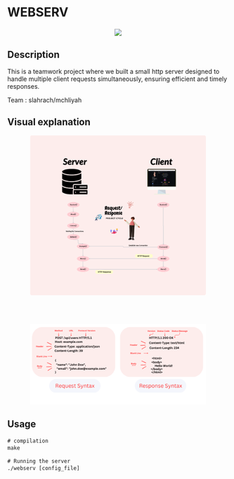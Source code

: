 # WEBSERV
<div align="center">
<img align="center" width="500" src="https://media.istockphoto.com/id/960723544/vector/isometric-modern-cloud-technology-and-networking-concept-web-cloud-technology-business.jpg?s=612x612&w=0&k=20&c=oOAhHDPLTgIcqSpTbxkS31B8IJdyzaOXEc95JXoyjoI=" />
</div>

## Description
This is a teamwork project where we built a small http server designed to handle multiple client requests simultaneously, ensuring efficient and timely responses.

Team : slahrach/mchliyah

## Visual explanation
<p align="center">
<img width="400" src="request/req_res_cycle.png" />
</p>
<br> </br>
<p align="center">
<img width="400" src="request/HTTP_message_syntax.png" />
</p>

## Usage

```
# compilation
make
```

```
# Running the server
./webserv [config_file]
```
